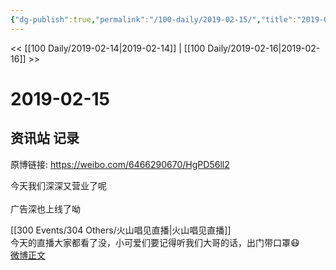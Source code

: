 ```yaml
---
{"dg-publish":true,"permalink":"/100-daily/2019-02-15/","title":"2019-02-15"}
---
```



<< [[100 Daily/2019-02-14\|2019-02-14]] | [[100 Daily/2019-02-16\|2019-02-16]] >>

# 2019-02-15

## 资讯站 记录

原博链接: https://weibo.com/6466290670/HgPD56ll2

今天我们深深又营业了呢  
[](https://weibo.com/detail/4339993264761284)  
广告深也上线了呦  
[](https://weibo.com/detail/4340106121118970)

[[300 Events/304 Others/火山唱见直播\|火山唱见直播]]  
今天的直播大家都看了没，小可爱们要记得听我们大哥的话，出门带口罩😷  
[微博正文](https://weibo.com/detail/4340111980841701)
